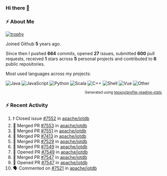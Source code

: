 ### Hi there 👋

### :zap: About Me

[![trophy](https://github-profile-trophy.vercel.app/?username=HTHou&theme=onedark)](https://github.com/ryo-ma/github-profile-trophy)
   
Joined Github **5** years ago.

Since then I pushed **664** commits, opened **27** issues, submitted **600** pull requests, received **1** stars across **5** personal projects and contributed to **6** public repositories.

Most used languages across my projects:

![Java](https://img.shields.io/static/v1?style=flat-square&label=%E2%A0%80&color=555&labelColor=%23b07219&message=Java%EF%B8%B194.4%25)
![JavaScript](https://img.shields.io/static/v1?style=flat-square&label=%E2%A0%80&color=555&labelColor=%23f1e05a&message=JavaScript%EF%B8%B11.4%25)
![Python](https://img.shields.io/static/v1?style=flat-square&label=%E2%A0%80&color=555&labelColor=%233572A5&message=Python%EF%B8%B10.7%25)
![Scala](https://img.shields.io/static/v1?style=flat-square&label=%E2%A0%80&color=555&labelColor=%23c22d40&message=Scala%EF%B8%B10.6%25)
![C++](https://img.shields.io/static/v1?style=flat-square&label=%E2%A0%80&color=555&labelColor=%23f34b7d&message=C%2B%2B%EF%B8%B10.6%25)
![Shell](https://img.shields.io/static/v1?style=flat-square&label=%E2%A0%80&color=555&labelColor=%2389e051&message=Shell%EF%B8%B10.4%25)
![Vue](https://img.shields.io/static/v1?style=flat-square&label=%E2%A0%80&color=555&labelColor=%2341b883&message=Vue%EF%B8%B10.3%25)
![Other](https://img.shields.io/static/v1?style=flat-square&label=%E2%A0%80&color=555&labelColor=%23ededed&message=Other%EF%B8%B11.2%25)

<p align="right"><sub>Generated using <a href="https://github.com/marketplace/actions/profile-readme-stats">teoxoy/profile-readme-stats</a></sub></p>


<!--![](https://github.com/HTHou/HTHou/blob/output/github-contribution-grid-snake.svg)-->

<!--![Haonan Hou's github stats](https://github-readme-stats.vercel.app/api?username=HTHou&count_private=true&show_icons=true&theme=onedark)-->

<!--![Haonan Hou's wakatime stats](https://github-readme-stats.vercel.app/api/wakatime?username=HTHou&layout=compact&theme=onedark)-->

<!--![Top Langs](https://github-readme-stats.vercel.app/api/top-langs/?username=HTHou&theme=onedark&layout=compact)-->

### :zap: Recent Activity
<!--START_SECTION:activity-->
1. ❗️ Closed issue [#7552](https://github.com/apache/iotdb/issues/7552) in [apache/iotdb](https://github.com/apache/iotdb)
2. 🎉 Merged PR [#7553](https://github.com/apache/iotdb/pull/7553) in [apache/iotdb](https://github.com/apache/iotdb)
3. 🎉 Merged PR [#7551](https://github.com/apache/iotdb/pull/7551) in [apache/iotdb](https://github.com/apache/iotdb)
4. 🎉 Merged PR [#7413](https://github.com/apache/iotdb/pull/7413) in [apache/iotdb](https://github.com/apache/iotdb)
5. 🎉 Merged PR [#7529](https://github.com/apache/iotdb/pull/7529) in [apache/iotdb](https://github.com/apache/iotdb)
6. 🎉 Merged PR [#7549](https://github.com/apache/iotdb/pull/7549) in [apache/iotdb](https://github.com/apache/iotdb)
7. 💪 Opened PR [#7549](https://github.com/apache/iotdb/pull/7549) in [apache/iotdb](https://github.com/apache/iotdb)
8. 🎉 Merged PR [#7547](https://github.com/apache/iotdb/pull/7547) in [apache/iotdb](https://github.com/apache/iotdb)
9. 💪 Opened PR [#7547](https://github.com/apache/iotdb/pull/7547) in [apache/iotdb](https://github.com/apache/iotdb)
10. 🗣 Commented on [#7521](https://github.com/apache/iotdb/issues/7521) in [apache/iotdb](https://github.com/apache/iotdb)
<!--END_SECTION:activity-->

<!--
**HTHou/HTHou** is a ✨ _special_ ✨ repository because its `README.md` (this file) appears on your GitHub profile.

Here are some ideas to get you started:

- 🔭 I’m currently working on ...
- 🌱 I’m currently learning ...
- 👯 I’m looking to collaborate on ...
- 🤔 I’m looking for help with ...
- 💬 Ask me about ...
- 📫 How to reach me: ...
- 😄 Pronouns: ...
- ⚡ Fun fact: ...
-->
